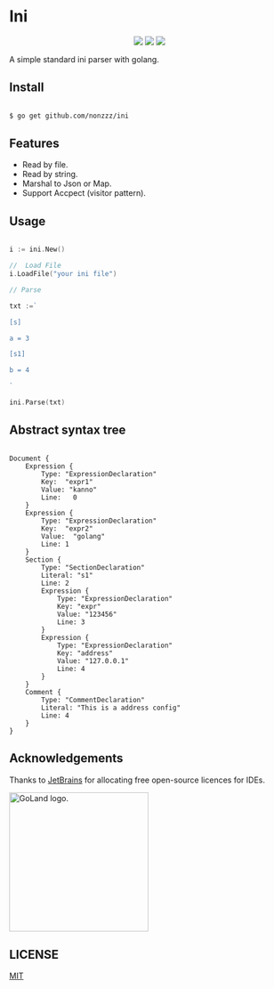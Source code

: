 # Ini

<p align="center">
<a title="Go Report Card" target="_blank" href="https://goreportcard.com/report/github.com/nonzzz/ini"><img src="https://goreportcard.com/badge/github.com/nonzzz/ini?style=flat-square" /></a>
<a title="Doc for grm" target="_blank" href="https://pkg.go.dev/github.com/nonzzz/ini"><img src="https://pkg.go.dev/badge/github.com/nonzzz/ini.svg" /></a>
<a title="Codecov" target="_blank" href="https://codecov.io/gh/nonzzz/ini"><img src="https://img.shields.io/codecov/c/github/nonzzz/ini?style=flat-square&logo=codecov" /></a>
</p>

A simple standard ini parser with golang.

## Install

```bash

$ go get github.com/nonzzz/ini

```

## Features

- Read by file.
- Read by string.
- Marshal to Json or Map.
- Support Accpect (visitor pattern).

## Usage

```go

i := ini.New()

//  Load File
i.LoadFile("your ini file")

// Parse

txt :=`

[s]

a = 3

[s1]

b = 4

`

ini.Parse(txt)

```

## Abstract syntax tree

```

Document {
    Expression {
        Type: "ExpressionDeclaration"
        Key:  "expr1"
        Value: "kanno"
        Line:   0
    }
    Expression {
        Type: "ExpressionDeclaration"
        Key:  "expr2"
        Value:  "golang"
        Line: 1
    }
    Section {
        Type: "SectionDeclaration"
        Literal: "s1"
        Line: 2
        Expression {
            Type: "ExpressionDeclaration"
            Key: "expr"
            Value: "123456"
            Line: 3
        }
        Expression {
            Type: "ExpressionDeclaration"
            Key: "address"
            Value: "127.0.0.1"
            Line: 4
        }
    }
    Comment {
        Type: "CommentDeclaration"
        Literal: "This is a address config"
        Line: 4
    }
}

```

## Acknowledgements

Thanks to [JetBrains](https://www.jetbrains.com/) for allocating free open-source licences for IDEs.

<p align="left">
<img width="250px" height="250px"  src="https://resources.jetbrains.com/storage/products/company/brand/logos/GoLand_icon.png" alt="GoLand logo.">
</p>

## LICENSE

[MIT](LICENSE)
